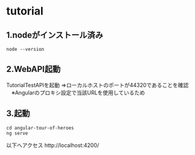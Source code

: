 # tutorial

## 1.nodeがインストール済み
```
node --version
```
## 2.WebAPI起動
TutorialTestAPIを起動
⇒ローカルホストのポートが44320であることを確認
　※Angularのプロキシ設定で当該URLを使用しているため

## 3.起動
```
cd angular-tour-of-heroes
ng serve
```

以下へアクセス
http://localhost:4200/
